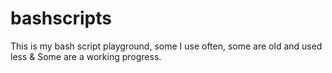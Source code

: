 # bashscripts

This is my bash script playground, some I use often, some are old and used less & Some are a working progress.
